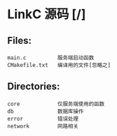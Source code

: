 # LinkC 源码 [/]
## Files:
    main.c          服务端启动函数
    CMakefile.txt   编译用的文件[忽略之]
## Directories:
    core            仅服务端使用的函数
    db              数据库操作
    error           错误处理
    network         网路相关
    
